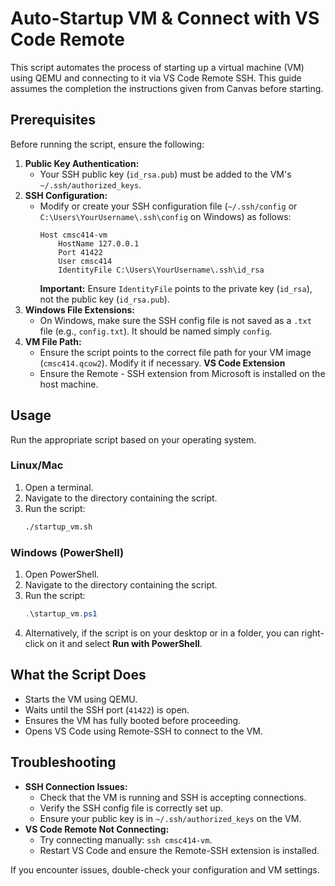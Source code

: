 # Auto-Startup VM & Connect with VS Code Remote

This script automates the process of starting up a virtual machine (VM) using QEMU and connecting to it via VS Code Remote SSH.
This guide assumes the completion the instructions given from Canvas before starting.

## Prerequisites
Before running the script, ensure the following:
1. **Public Key Authentication:**
   - Your SSH public key (`id_rsa.pub`) must be added to the VM's `~/.ssh/authorized_keys`.
2. **SSH Configuration:**
   - Modify or create your SSH configuration file (`~/.ssh/config` or `C:\Users\YourUsername\.ssh\config` on Windows) as follows:
     ```
     Host cmsc414-vm
         HostName 127.0.0.1
         Port 41422
         User cmsc414
         IdentityFile C:\Users\YourUsername\.ssh\id_rsa
     ```
     **Important:** Ensure `IdentityFile` points to the private key (`id_rsa`), not the public key (`id_rsa.pub`).
3. **Windows File Extensions:**
   - On Windows, make sure the SSH config file is not saved as a `.txt` file (e.g., `config.txt`). It should be named simply `config`.
4. **VM File Path:**
   - Ensure the script points to the correct file path for your VM image (`cmsc414.qcow2`). Modify it if necessary.
   **VS Code Extension**
   - Ensure the Remote - SSH extension from Microsoft is installed on the host machine.

## Usage
Run the appropriate script based on your operating system.

### Linux/Mac
1. Open a terminal.
2. Navigate to the directory containing the script.
3. Run the script:
   ```bash
   ./startup_vm.sh
   ```

### Windows (PowerShell)
1. Open PowerShell.
2. Navigate to the directory containing the script.
3. Run the script:
   ```powershell
   .\startup_vm.ps1
   ```
4. Alternatively, if the script is on your desktop or in a folder, you can right-click on it and select **Run with PowerShell**.

## What the Script Does
- Starts the VM using QEMU.
- Waits until the SSH port (`41422`) is open.
- Ensures the VM has fully booted before proceeding.
- Opens VS Code using Remote-SSH to connect to the VM.

## Troubleshooting
- **SSH Connection Issues:**
  - Check that the VM is running and SSH is accepting connections.
  - Verify the SSH config file is correctly set up.
  - Ensure your public key is in `~/.ssh/authorized_keys` on the VM.
- **VS Code Remote Not Connecting:**
  - Try connecting manually: `ssh cmsc414-vm`.
  - Restart VS Code and ensure the Remote-SSH extension is installed.

If you encounter issues, double-check your configuration and VM settings.

